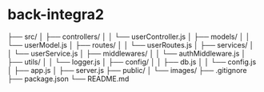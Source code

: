# back-integra2

├── src/
│   ├── controllers/
│   │   └── userController.js
│   ├── models/
│   │   └── userModel.js
│   ├── routes/
│   │   └── userRoutes.js
│   ├── services/
│   │   └── userService.js
│   ├── middlewares/
│   │   └── authMiddleware.js
│   ├── utils/
│   │   └── logger.js
│   ├── config/
│   │   ├── db.js
│   │   └── config.js
│   ├── app.js
│   ├── server.js
├── public/
│   └── images/
├── .gitignore
├── package.json
└── README.md

